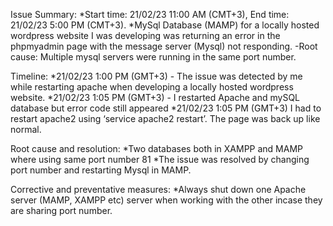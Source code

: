 Issue Summary:
   *Start time: 21/02/23 11:00 AM (CMT+3), End time: 21/02/23 5:00 PM (CMT+3).
   *MySql Database (MAMP) for a locally hosted wordpress website I was developing was returning an error in the phpmyadmin page with the message server (Mysql) not responding.
    -Root cause: Multiple mysql servers were running in the same port number.

Timeline:
   *21/02/23 1:00 PM (GMT+3) - The issue was detected by me while restarting apache when developing a locally hosted wordpress website.
   *21/02/23 1:05 PM (GMT+3) - I restarted Apache and mySQL database but error code still appeared 
   *21/02/23 1:05 PM (GMT+3) I had to restart apache2 using ‘service apache2 restart’. The page was back up like normal.

Root cause and resolution:
   *Two databases both in XAMPP and MAMP where using same port number 81
   *The issue was resolved by changing port number and restarting Mysql in MAMP.

Corrective and preventative measures:
   *Always shut down one Apache server (MAMP, XAMPP etc) server when working with the other incase they are sharing port number.

